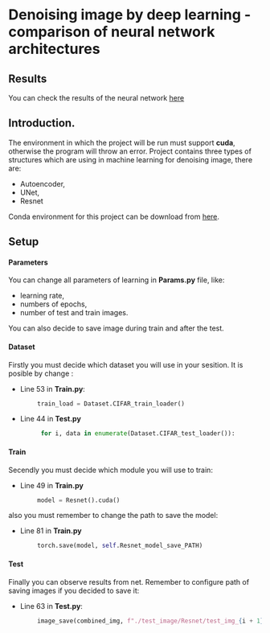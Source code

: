 # Denoising image by deep learning - comparison of neural network architectures
## Results
You can check the results of the neural network [here](https://drive.google.com/file/d/1KY74Q58q1Ef6QwV9gf4DcoKUkSit9oo7/view?usp=sharing)
## Introduction.
The environment in which the project will be run must support  **cuda**, otherwise the program will throw an error.
Project contains three types of structures which are using in machine learning for denoising image, there are:
- Autoencoder,
- UNet,
- Resnet

Conda environment for this project can be download from [here](https://drive.google.com/drive/folders/152XI1wCo6CfD2vwqND4denkJqtDSfhFG?usp=sharing "Conda environment").

## Setup
#### Parameters
You can change all parameters of learning in **Params.py** file, like:
- learning rate,
- numbers of epochs,
- number of test and train images.

You can also decide to save image during train and after the test.
#### Dataset
Firstly you must decide which dataset you will use in your sesition. It is posible by change :
- Line 53 in **Train.py**:
```python
        train_load = Dataset.CIFAR_train_loader()
```
- Line  44 in **Test.py**
```python
         for i, data in enumerate(Dataset.CIFAR_test_loader()):
```

#### Train 
Secendly you must decide which module you will use to train:
- Line 49 in **Train.py**
```python
        model = Resnet().cuda()
```

also you must remember to change the path to save the model:
- Line 81 in **Train.py**
```python
        torch.save(model, self.Resnet_model_save_PATH)
```

#### Test
Finally you can observe results from net.  Remember to configure path of saving images if you decided to save it:
- Line 63 in **Test.py**:
```python
        image_save(combined_img, f"./test_image/Resnet/test_img_{i + 1}.png")
```



